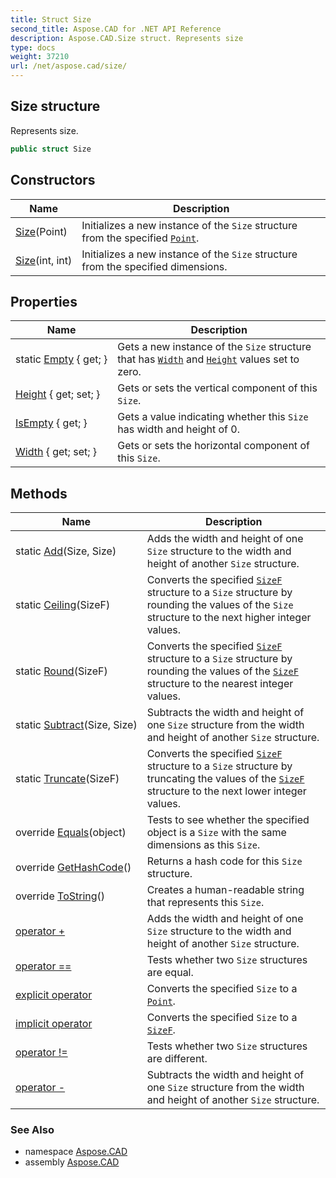```yaml
---
title: Struct Size
second_title: Aspose.CAD for .NET API Reference
description: Aspose.CAD.Size struct. Represents size
type: docs
weight: 37210
url: /net/aspose.cad/size/
---
```

## Size structure

Represents size.

```csharp
public struct Size
```

## Constructors

| Name | Description |
| --- | --- |
| [Size](size/#constructor)(Point) | Initializes a new instance of the `Size` structure from the specified [`Point`](../point/). |
| [Size](size/#constructor_1)(int, int) | Initializes a new instance of the `Size` structure from the specified dimensions. |

## Properties

| Name | Description |
| --- | --- |
| static [Empty](../../aspose.cad/size/empty/) { get; } | Gets a new instance of the `Size` structure that has [`Width`](./width/) and [`Height`](./height/) values set to zero. |
| [Height](../../aspose.cad/size/height/) { get; set; } | Gets or sets the vertical component of this `Size`. |
| [IsEmpty](../../aspose.cad/size/isempty/) { get; } | Gets a value indicating whether this `Size` has width and height of 0. |
| [Width](../../aspose.cad/size/width/) { get; set; } | Gets or sets the horizontal component of this `Size`. |

## Methods

| Name | Description |
| --- | --- |
| static [Add](../../aspose.cad/size/add/)(Size, Size) | Adds the width and height of one `Size` structure to the width and height of another `Size` structure. |
| static [Ceiling](../../aspose.cad/size/ceiling/)(SizeF) | Converts the specified [`SizeF`](../sizef/) structure to a `Size` structure by rounding the values of the `Size` structure to the next higher integer values. |
| static [Round](../../aspose.cad/size/round/)(SizeF) | Converts the specified [`SizeF`](../sizef/) structure to a `Size` structure by rounding the values of the [`SizeF`](../sizef/) structure to the nearest integer values. |
| static [Subtract](../../aspose.cad/size/subtract/)(Size, Size) | Subtracts the width and height of one `Size` structure from the width and height of another `Size` structure. |
| static [Truncate](../../aspose.cad/size/truncate/)(SizeF) | Converts the specified [`SizeF`](../sizef/) structure to a `Size` structure by truncating the values of the [`SizeF`](../sizef/) structure to the next lower integer values. |
| override [Equals](../../aspose.cad/size/equals/)(object) | Tests to see whether the specified object is a `Size` with the same dimensions as this `Size`. |
| override [GetHashCode](../../aspose.cad/size/gethashcode/)() | Returns a hash code for this `Size` structure. |
| override [ToString](../../aspose.cad/size/tostring/)() | Creates a human-readable string that represents this `Size`. |
| [operator +](../../aspose.cad/size/op_addition/) | Adds the width and height of one `Size` structure to the width and height of another `Size` structure. |
| [operator ==](../../aspose.cad/size/op_equality/) | Tests whether two `Size` structures are equal. |
| [explicit operator](../../aspose.cad/size/op_explicit/) | Converts the specified `Size` to a [`Point`](../point/). |
| [implicit operator](../../aspose.cad/size/op_implicit/) | Converts the specified `Size` to a [`SizeF`](../sizef/). |
| [operator !=](../../aspose.cad/size/op_inequality/) | Tests whether two `Size` structures are different. |
| [operator -](../../aspose.cad/size/op_subtraction/) | Subtracts the width and height of one `Size` structure from the width and height of another `Size` structure. |

### See Also

* namespace [Aspose.CAD](../../aspose.cad/)
* assembly [Aspose.CAD](../../)


